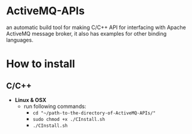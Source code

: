 # ActiveMQ-APIs
an automatic build tool for making C/C++ API for interfacing with Apache ActiveMQ message broker, it also has examples for other binding languages.

# How to install
## C/C++
  * **Linux & OSX**
       * run following commands:
          * `cd "~/path-to-the-directory-of-ActiveMQ-APIs/"`
          * `sudo chmod +x ./CInstall.sh`
          * `./CInstall.sh`

       
    
